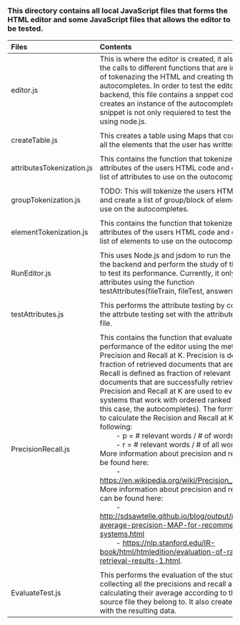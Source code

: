 ### This directory contains all local JavaScript files that forms the HTML editor and some JavaScript files that allows the editor to be tested.
	   

|Files      					 						|Contents
|:------------------------------------------------------|:------------------------------------------------------------------|
|editor.js 												| This is where the editor is created, it also makes the calls to different functions that are incharge of tokenazing the HTML and creating the autocompletes. In order to test the editor in the backend, this file contains a snppet code that creates an instance of the autocomplete. This snippet is not only requiered to test the editor using node.js.
|														|								     								|
|createTable.js 										| This creates a table using Maps that contains all all the elements that the user has written.
|														|								     								|
|attributesTokenization.js  							| This contains the function that tokenizes the attributes of the users HTML code and creates a list of attributes to use on the outocompletes.
|														|								     								|
|groupTokenization.js 									| TODO: This will tokenize the users HTML code and create a list of group/block of elements to use on the autocompletes.
|														|								     								|
|elementTokenization.js  								| This contains the function that tokenizes the attributes of the users HTML code and creates a list of elements to use on the outocompletes.
|														|								     								|
|RunEditor.js 											| This uses Node.js and jsdom to run the editor on the backend and perform the study of the editor to test its performance. Currently, it only test attributes using the function testAttributes(fileTrain, fileTest, answers, dom).
|								     					|																	|
|testAttributes.js  									| This performs the attribute testing by comparting the attrbute testing set with the attribute answer file.
|								     					|																	|
|PrecisionRecall.js  									| This contains the function that evaluates the performance of the editor using the metric Precision and Recall at K. Precision is defined as fraction of retrieved documents that are relevant, Recall is defined as fraction of relevant documents that are successfully retrieved. Precision and Recall at K are used to evaluate systems that work with ordered ranked items (in this case, the autocompletes). The formula used to calculate the Recision and Recall at K are the following: <br />&emsp;&emsp; - p = # relevant words / # of words up to k <br />&emsp;&emsp; - r = # relevant words / # of all words <br />More information about precision and recall can be found here:<br />&emsp;&emsp; - https://en.wikipedia.org/wiki/Precision_and_recall <br />More information about precision and recall at K can be found here:<br />&emsp;&emsp; - http://sdsawtelle.github.io/blog/output/mean-average-precision-MAP-for-recommender-systems.html <br />&emsp;&emsp; - https://nlp.stanford.edu/IR-book/html/htmledition/evaluation-of-ranked-retrieval-results-1.html.
|								     					|																	|
|EvaluateTest.js  									    | This performs the evaluation of the study by collecting all the precisions and recall and calculating their average according to the html source file they belong to. It also creates a graph with the resulting data.
